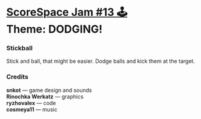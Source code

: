 # [ScoreSpace Jam #13 🕹️](https://itch.io/jam/scorejam13)<br/>Theme: DODGING!

### Stickball

Stick and ball, that might be easier. Dodge balls and kick them at the target.


### Credits

**snkot** — game design and sounds<br/>
**Rinochka Werkatz** — graphics<br/>
**ryzhovalex** — code<br/>
**cosmeya11** — music
